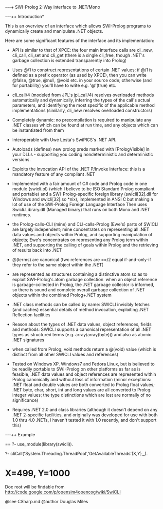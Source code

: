 ---+ SWI-Prolog 2-Way interface to .NET/Mono

---++ Introduction*

This is an overview of an interface which allows SWI-Prolog programs to
dynamically create and manipulate .NET objects.

Here are some significant features of the interface and its implementation:

  * API is similar to that of XPCE: the four main interface calls are
  cli_new, cli_call, cli_set and cli_get (there is a single cli_free,
  though .NET's garbage collection is extended transparently into
  Prolog)

  * Uses @/1 to construct representations of certain .NET values; if @/1
  is defined as a prefix operator (as used by XPCE), then you can write
  @false, @true, @null, @void etc. in your source code; otherwise (and
  for portability) you'll have to write e.g. '@'(true) etc.

  * cli_call/4 (modeled from JPL's jpl_call/4) resolves overloaded
  methods automatically and dynamically, inferring the types of the
  call's actual parameters, and identifying the most specific of the
  applicable method implementations (similarly, cli_new resolves
  overloaded constructors)

  * Completely dynamic: no precompilation is required to manipulate any
  .NET classes which can be found at run time, and any objects which can
  be instantiated from them

  * Interoperable with Uwe Lesta's SwiPlCS's .NET API.

  * Autoloads (defines) new prolog preds marked with [PrologVisible] in
  your DLLs - supporting you coding nondeterministic and deterministic
  versions.

  * Exploits the Invocation API of the .NET P/Invoke Interface: this is
  a mandatory feature of any compliant .NET

  * Implemented with a fair amount of C# code and Prolog code in one
  module (swicli.pl) (which I believe to be ISO Standard Prolog
  compliant and portable) and a SWI-Prolog-specific foreign library
  (swicli[32].dll for Windows and swicli[32].so *nix), implemented in
  ANSI C but making a lot of use of the SWI-Prolog Foreign Language
  Interface Then uses Swicli.Library.dll (Managed binary) that runs on
  both Mono and .NET runtimes.

  * the Prolog-calls-CLI (mine) and CLI-calls-Prolog (Ewe's) parts of
  SWICLI are largely independent; mine concentrates on representing all
  .NET data values and objects within Prolog, and supporting
  manipulation of objects; Ewe's concentrates on representing any Prolog
  term within .NET, and supporting the calling of goals within Prolog
  and the retrieving of results back into .NET

  * @(terms) are canonical (two references are ==/2 equal if-and-only-if
  they refer to the same object within the .NET)

  * are represented as structures containing a distinctive atom so as to
  exploit SWI-Prolog's atom garbage collection: when an object reference
  is garbage-collected in Prolog, the .NET garbage collector is
  informed, so there is sound and complete overall garbage collection of
  .NET objects within the combined Prolog+.NET system

  * .NET class methods can be called by name: SWICLI invisibly fetches
  (and caches) essential details of method invocation, exploiting .NET
  Reflection facilities

  * Reason about the types of .NET data values, object references,
  fields and methods: SWICLI supports a canonical representation of all
  .NET types as structured terms (e.g. array(array(byte))) and also as
  atomic .NET signatures

  * when called from Prolog, void methods return a @(void) value (which
  is distinct from all other SWICLI values and references)

  * Tested on Windows XP, Windows7 and Fedora Linux, but is believed to
  be readily portable to SWI-Prolog on other platforms as far as is
  feasible, .NET data values and object references are represented
  within Prolog canonically and without loss of information (minor
  exceptions: .NET float and double values are both converted to Prolog
  float values; .NET byte, char, short, int and long values are all
  converted to Prolog integer values; the type distinctions which are
  lost are normally of no significance)

  * Requires .NET 2.0 and class libraries (although it doesn't depend on
  any .NET 2-specific facilities, and originally was developed for use
  with both 1.0 thru 4.0 .NETs, I haven't tested it with 1.0 recently,
  and don't support this)

---++ Example

  ==
  ?- use_module(library(swicli)).

  ?- cliCall('System.Threading.ThreadPool','GetAvailableThreads'(X,Y),_).

  X=499, Y=1000
  ==

Doc root will be findable from
http://code.google.com/p/opensim4opencog/wiki/SwiCLI

@see    CSharp.md
@author    Douglas Miles
